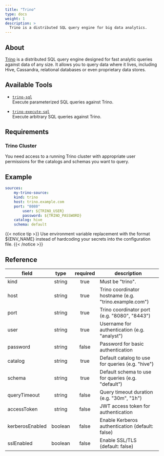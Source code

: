 ```yaml
---
title: "Trino"
type: docs
weight: 1
description: >
  Trino is a distributed SQL query engine for big data analytics.
---
```


## About

[Trino][trino-docs] is a distributed SQL query engine designed for fast analytic queries against data of any size. It allows you to query data where it lives, including Hive, Cassandra, relational databases or even proprietary data stores.

[trino-docs]: https://trino.io/docs/

## Available Tools

- [`trino-sql`](../tools/trino/trino-sql.md)  
  Execute parameterized SQL queries against Trino.

- [`trino-execute-sql`](../tools/trino/trino-execute-sql.md)  
  Execute arbitrary SQL queries against Trino.

## Requirements

### Trino Cluster

You need access to a running Trino cluster with appropriate user permissions for the catalogs and schemas you want to query.

## Example

```yaml
sources:
    my-trino-source:
    kind: trino
    host: trino.example.com
    port: "8080"
        user: ${TRINO_USER}
        password: ${TRINO_PASSWORD}
    catalog: hive
    schema: default
```

{{< notice tip >}}
Use environment variable replacement with the format ${ENV_NAME}
instead of hardcoding your secrets into the configuration file.
{{< /notice >}}

## Reference

|  **field**  |      **type**      | **required** | **description**                                                        |
|-------------|:------------------:|:------------:|------------------------------------------------------------------------|
| kind        |       string       |     true     | Must be "trino".                                                       |
| host        |       string       |     true     | Trino coordinator hostname (e.g. "trino.example.com")                 |
| port        |       string       |     true     | Trino coordinator port (e.g. "8080", "8443")                          |
| user        |       string       |     true     | Username for authentication (e.g. "analyst")                          |
| password    |       string       |     false    | Password for basic authentication                                      |
| catalog     |       string       |     true     | Default catalog to use for queries (e.g. "hive")                      |
| schema      |       string       |     true     | Default schema to use for queries (e.g. "default")                    |
| queryTimeout|       string       |     false    | Query timeout duration (e.g. "30m", "1h")                             |
| accessToken |       string       |     false    | JWT access token for authentication                                    |
| kerberosEnabled | boolean        |     false    | Enable Kerberos authentication (default: false)                       |
| sslEnabled  |       boolean      |     false    | Enable SSL/TLS (default: false)                                       |
